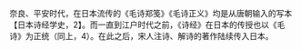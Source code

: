 奈良、平安时代，在日本流传的《毛诗郑笺》《毛诗正义》均是从唐朝输入的写本【日本诗经学史，2】。而一直到江户时代之前，《诗经》在日本的传授也以《毛诗》为正统（同上，4）。在此之后，宋人注诗、解诗的著作陆续传入日本。

